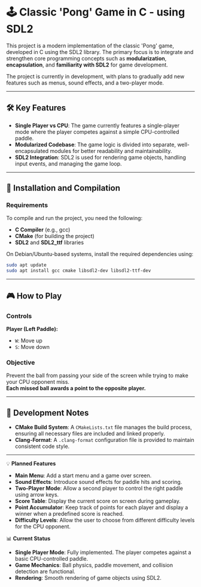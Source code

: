 # 🕹️ Classic 'Pong' Game in C - using SDL2

This project is a modern implementation of the classic 'Pong' game, developed in C using the SDL2 library. The primary focus is to integrate and strengthen core programming concepts such as **modularization**, **encapsulation**, and **familiarity with SDL2** for game development.  

The project is currently in development, with plans to gradually add new features such as menus, sound effects, and a two-player mode.  

---

## 🛠️ Key Features  
- **Single Player vs CPU**: The game currently features a single-player mode where the player competes against a simple CPU-controlled paddle.  
- **Modularized Codebase**: The game logic is divided into separate, well-encapsulated modules for better readability and maintainability.  
- **SDL2 Integration**: SDL2 is used for rendering game objects, handling input events, and managing the game loop.  
 
---

## 🚀 Installation and Compilation  

### Requirements  
To compile and run the project, you need the following:  
- **C Compiler** (e.g., gcc)  
- **CMake** (for building the project)  
- **SDL2** and **SDL2_ttf** libraries  

On Debian/Ubuntu-based systems, install the required dependencies using:  

```bash
sudo apt update
sudo apt install gcc cmake libsdl2-dev libsdl2-ttf-dev
```

---

## 🎮 How to Play  

### Controls  
**Player (Left Paddle):**  
- `W`: Move up  
- `S`: Move down  

### Objective  
Prevent the ball from passing your side of the screen while trying to make your CPU opponent miss.  
**Each missed ball awards a point to the opposite player.**  

---

## 🔨 Development Notes  
- **CMake Build System**: A `CMakeLists.txt` file manages the build process, ensuring all necessary files are included and linked properly.  
- **Clang-Format**: A `.clang-format` configuration file is provided to maintain consistent code style.   

---

💡 **Planned Features**
- **Main Menu**: Add a start menu and a game over screen.
- **Sound Effects**: Introduce sound effects for paddle hits and scoring.
- **Two-Player Mode**: Allow a second player to control the right paddle using arrow keys.
- **Score Table**: Display the current score on screen during gameplay.
- **Point Accumulator**: Keep track of points for each player and display a winner when a predefined score is reached.
- **Difficulty Levels**: Allow the user to choose from different difficulty levels for the CPU opponent.

📊 **Current Status**
- **Single Player Mode**: Fully implemented. The player competes against a basic CPU-controlled paddle.
- **Game Mechanics**: Ball physics, paddle movement, and collision detection are functional.
- **Rendering**: Smooth rendering of game objects using SDL2.

